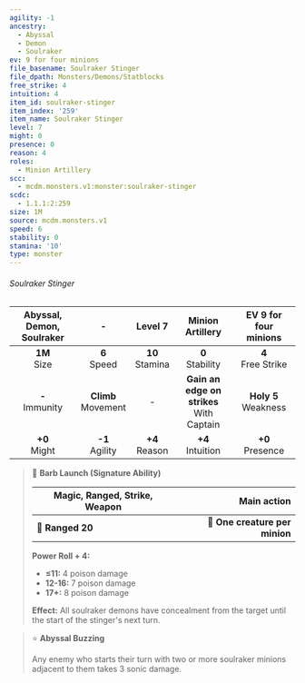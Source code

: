 ```yaml
---
agility: -1
ancestry:
  - Abyssal
  - Demon
  - Soulraker
ev: 9 for four minions
file_basename: Soulraker Stinger
file_dpath: Monsters/Demons/Statblocks
free_strike: 4
intuition: 4
item_id: soulraker-stinger
item_index: '259'
item_name: Soulraker Stinger
level: 7
might: 0
presence: 0
reason: 4
roles:
  - Minion Artillery
scc:
  - mcdm.monsters.v1:monster:soulraker-stinger
scdc:
  - 1.1.1:2:259
size: 1M
source: mcdm.monsters.v1
speed: 6
stability: 0
stamina: '10'
type: monster
---
```


###### Soulraker Stinger

| Abyssal, Demon, Soulraker |            -            |       Level 7       |               Minion Artillery                |  EV 9 for four minions   |
| :-----------------------: | :---------------------: | :-----------------: | :-------------------------------------------: | :----------------------: |
|     **1M**<br/> Size      |    **6**<br/> Speed     | **10**<br/> Stamina |             **0**<br/> Stability              |  **4**<br/> Free Strike  |
|    **-**<br/> Immunity    | **Climb**<br/> Movement |          -          | **Gain an edge on strikes**<br/> With Captain | **Holy 5**<br/> Weakness |
|     **+0**<br/> Might     |   **-1**<br/> Agility   | **+4**<br/> Reason  |             **+4**<br/> Intuition             |   **+0**<br/> Presence   |

<!-- -->
> 🏹 **Barb Launch (Signature Ability)**
>
> | **Magic, Ranged, Strike, Weapon** |                **Main action** |
> | --------------------------------- | -----------------------------: |
> | **📏 Ranged 20**                  | **🎯 One creature per minion** |
>
> **Power Roll + 4:**
>
> - **≤11:** 4 poison damage
> - **12-16:** 7 poison damage
> - **17+:** 8 poison damage
>
> **Effect:** All soulraker demons have concealment from the target until the start of the stinger's next turn.

<!-- -->
> ⭐️ **Abyssal Buzzing**
>
> Any enemy who starts their turn with two or more soulraker minions adjacent to them takes 3 sonic damage.

